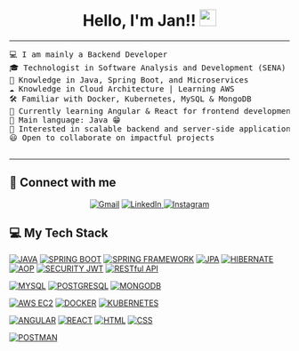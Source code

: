 <h1 align="center">
Hello, I'm Jan!!
	<a href="https://github.com/JanGaray97" target="_self">
		<img src="https://media.giphy.com/media/hvRJCLFzcasrR4ia7z/giphy.gif" width="30">
	</a>
</h1>

<hr>

<pre>
💻 I am mainly a Backend Developer  
🎓 Technologist in Software Analysis and Development (SENA)  
📝 Knowledge in Java, Spring Boot, and Microservices  
☁️ Knowledge in Cloud Architecture | Learning AWS  
🛠️ Familiar with Docker, Kubernetes, MySQL & MongoDB  
🌱 Currently learning Angular & React for frontend development  
🌟 Main language: Java 😁  
🚩 Interested in scalable backend and server-side applications  
😃 Open to collaborate on impactful projects  

</pre>
<hr>

## 🤝 Connect with me

<p align="center">
	<a href="jangaray3@gmail.com"><img img src="https://img.shields.io/badge/gmail-%23EA4335.svg?style=plastic&logo=gmail&logoColor=white" alt="Gmail"/></a>
	<a href="https://www.linkedin.com/in/jan-garay-16849228b/"><img src="https://img.shields.io/badge/linkedin-%230A66C2.svg?style=plastic&logo=linkedin&logoColor=white" alt="LinkedIn"/</a>
  <a href="https://www.instagram.com/jangaray18/"><img src="https://img.shields.io/badge/Instagram-%23E4405F.svg?style=plastic&logo=instagram&logoColor=white" alt="Instagram"/></a>
</p>

## 💻 My Tech Stack

<p>
  <!-- Core Backend -->
<a href="https://www.java.com/"><img alt="JAVA" src="https://img.shields.io/badge/Java-%23FF6F00.svg?logo=java&logoColor=white"></a>
<a href="https://spring.io/projects/spring-boot"><img alt="SPRING BOOT" src="https://img.shields.io/badge/Spring%20Boot%203-%236DB33F.svg?style=plastic&logo=springboot&logoColor=white"></a>
<a href="https://spring.io/projects/spring-framework"><img alt="SPRING FRAMEWORK" src="https://img.shields.io/badge/Spring%20Framework%206-%236DB33F.svg?style=plastic&logo=spring&logoColor=white"></a>
<a href="https://jakarta.ee/specifications/persistence/"><img alt="JPA" src="https://img.shields.io/badge/JPA-%23007396.svg?style=plastic&logo=java&logoColor=white"></a>
<a href="https://hibernate.org/"><img alt="HIBERNATE" src="https://img.shields.io/badge/Hibernate-%2359666C.svg?style=plastic&logo=hibernate&logoColor=white"></a>
<a href="https://docs.spring.io/spring-framework/reference/core/aop.html"><img alt="AOP" src="https://img.shields.io/badge/AOP-%23007396.svg?style=plastic&logo=spring&logoColor=white"></a>
<a href="https://jwt.io/"><img alt="SECURITY JWT" src="https://img.shields.io/badge/Security%20JWT-%23000000.svg?style=plastic&logo=jsonwebtokens&logoColor=white"></a>
<a href="https://restfulapi.net/"><img alt="RESTful API" src="https://img.shields.io/badge/RESTful-%23007396.svg?style=plastic&logo=apachespark&logoColor=white"></a>

<!-- Databases -->
<a href="https://www.mysql.com/"><img alt="MYSQL" src="https://img.shields.io/badge/MySQL-%234479A1.svg?style=plastic&logo=mysql&logoColor=white"></a>
<a href="https://www.postgresql.org/"><img alt="POSTGRESQL" src="https://img.shields.io/badge/PostgreSQL-%23336791.svg?style=plastic&logo=postgresql&logoColor=white"></a>
<a href="https://www.mongodb.com/"><img alt="MONGODB" src="https://img.shields.io/badge/MongoDB-47A248.svg?style=plastic&logo=mongodb&logoColor=white"></a>

<!-- Cloud & Deployment -->
<a href="https://aws.amazon.com/ec2/"><img alt="AWS EC2" src="https://img.shields.io/badge/AWS%20EC2-%23FF9900.svg?style=plastic&logo=amazonaws&logoColor=white"></a>
<a href="https://www.docker.com/"><img alt="DOCKER" src="https://img.shields.io/badge/Docker-%232496ED.svg?style=plastic&logo=docker&logoColor=white"></a>
<a href="https://kubernetes.io/"><img alt="KUBERNETES" src="https://img.shields.io/badge/Kubernetes-326CE5.svg?style=plastic&logo=kubernetes&logoColor=white"></a>

<!-- Frontend -->
<a href="https://angular.io/"><img alt="ANGULAR" src="https://img.shields.io/badge/Angular-%23DD0031.svg?style=plastic&logo=angular&logoColor=white"></a>
<a href="https://reactjs.org/"><img alt="REACT" src="https://img.shields.io/badge/React-%2361DAFB.svg?style=plastic&logo=react&logoColor=black"></a>
<a href=""><img alt="HTML" src="https://img.shields.io/badge/HTML-%23E34F26.svg?style=plastic&logo=html5&logoColor=white"></a>
<a href=""><img alt="CSS" src="https://img.shields.io/badge/CSS-%231572B6.svg?style=plastic&logo=css3&logoColor=white"></a>

<!-- Tools -->
<a href="https://www.postman.com/"><img alt="POSTMAN" src="https://img.shields.io/badge/Postman-%23FF6C37.svg?style=plastic&logo=postman&logoColor=white"></a>

</p>
